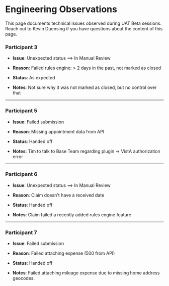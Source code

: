 # Engineering Observations 

This page documents technical issues observed during UAT Beta sessions.  Reach out to Kevin Duensing if you have questions about the content of this page.



### Participant 3

- **Issue**: Unexpected status ==> In Manual Review

- **Reason**: Failed rules engine: > 2 days in the past, not marked as closed

- **Status**: As expected

- **Notes**: Not sure why it was not marked as closed, but no control over that
-----------------------

### Participant 5

- **Issue**: Failed submission

- **Reason**: Missing appointment data from API

- **Status**: Handed off

- **Notes**: Tim to talk to Base Team regarding plugin -> VistA authorization error
-----------------------

### Participant 6

- **Issue**: Unexpected status ==> In Manual Review

- **Reason**: Claim doesn't have a received date

- **Status**: Handed off

- **Notes**: Claim failed a recently added rules engine feature
-----------------------

### Participant 7

- **Issue**: Failed submission

- **Reason**: Failed attaching expense (500 from API)

- **Status**: Handed off

- **Notes**: Failed attaching mileage expense due to missing home address geocodes.

